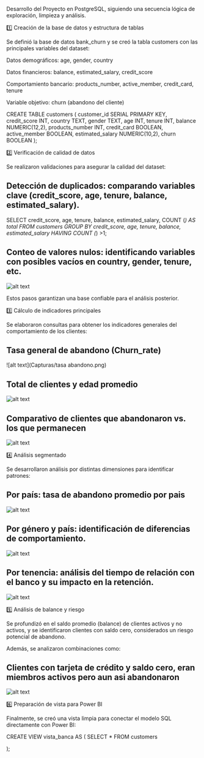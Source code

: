 Desarrollo del Proyecto en PostgreSQL, siguiendo una secuencia lógica de exploración, limpieza y análisis.

1️⃣ Creación de la base de datos y estructura de tablas

Se definió la base de datos bank_churn y se creó la tabla customers con las principales variables del dataset:

Datos demográficos: age, gender, country

Datos financieros: balance, estimated_salary, credit_score

Comportamiento bancario: products_number, active_member, credit_card, tenure

Variable objetivo: churn (abandono del cliente)

CREATE TABLE customers (
    customer_id SERIAL PRIMARY KEY,
    credit_score INT,
    country TEXT,
    gender TEXT,
    age INT,
    tenure INT,
    balance NUMERIC(12,2),
    products_number INT,
    credit_card BOOLEAN,
    active_member BOOLEAN,
    estimated_salary NUMERIC(10,2),
    churn BOOLEAN
);

2️⃣ Verificación de calidad de datos

Se realizaron validaciones para asegurar la calidad del dataset:

## Detección de duplicados: comparando variables clave (credit_score, age, tenure, balance, estimated_salary).

SELECT credit_score, 
age, 
tenure, 
balance, 
estimated_salary, 
COUNT (*) AS total
FROM customers
GROUP BY credit_score, age, tenure, balance, estimated_salary
HAVING COUNT (*) >1; 

## Conteo de valores nulos: identificando variables con posibles vacíos en country, gender, tenure, etc.


![alt text](image-1.png)

Estos pasos garantizan una base confiable para el análisis posterior.

3️⃣ Cálculo de indicadores principales

Se elaboraron consultas para obtener los indicadores generales del comportamiento de los clientes:

## Tasa general de abandono (Churn_rate)

![alt text](Capturas/tasa abandono.png) 

## Total de clientes y edad promedio

![alt text](image-3.png)


## Comparativo de clientes que abandonaron vs. los que permanecen

![alt text](image-4.png)

4️⃣ Análisis segmentado

Se desarrollaron análisis por distintas dimensiones para identificar patrones:

## Por país: tasa de abandono promedio por pais

![alt text](image-5.png)

## Por género y país: identificación de diferencias de comportamiento.

![alt text](image-6.png)

## Por tenencia: análisis del tiempo de relación con el banco y su impacto en la retención.

![alt text](image-7.png)


5️⃣ Análisis de balance y riesgo

Se profundizó en el saldo promedio (balance) de clientes activos y no activos, y se identificaron clientes con saldo cero, considerados un riesgo potencial de abandono.

Además, se analizaron combinaciones como:

## Clientes con tarjeta de crédito y saldo cero, eran miembros activos pero aun asi abandonaron 

![alt text](image-8.png)



6️⃣ Preparación de vista para Power BI

Finalmente, se creó una vista limpia para conectar el modelo SQL directamente con Power BI:

CREATE VIEW vista_banca AS (
    SELECT *
    FROM customers

);

